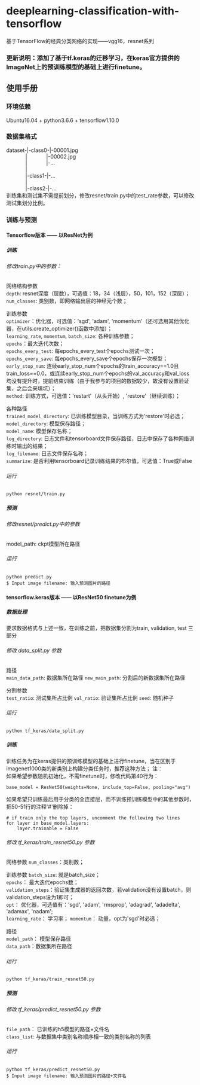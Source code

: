# deeplearning-classification-with-tensorflow
基于TensorFlow的经典分类网络的实现——vgg16，resnet系列

### 更新说明：添加了基于tf.keras的迁移学习，在keras官方提供的ImageNet上的预训练模型的基础上进行finetune。


## 使用手册
### 环境依赖
Ubuntu16.04 + python3.6.6 + tensorflow1.10.0

### 数据集格式   
dataset-|-class0-|-00001.jpg  
&nbsp;&nbsp;&nbsp;&nbsp;&nbsp;&nbsp;&nbsp;&nbsp;&nbsp;&nbsp;&nbsp;&nbsp;&nbsp;|&nbsp;&nbsp;&nbsp;&nbsp;&nbsp;&nbsp;&nbsp;&nbsp;&nbsp;&nbsp;&nbsp;&nbsp;&nbsp;|-00002.jpg   
&nbsp;&nbsp;&nbsp;&nbsp;&nbsp;&nbsp;&nbsp;&nbsp;&nbsp;&nbsp;&nbsp;&nbsp;&nbsp;|&nbsp;&nbsp;&nbsp;&nbsp;&nbsp;&nbsp;&nbsp;&nbsp;&nbsp;&nbsp;&nbsp;&nbsp;&nbsp;|-...   
&nbsp;&nbsp;&nbsp;&nbsp;&nbsp;&nbsp;&nbsp;&nbsp;&nbsp;&nbsp;&nbsp;&nbsp;&nbsp;|    
&nbsp;&nbsp;&nbsp;&nbsp;&nbsp;&nbsp;&nbsp;&nbsp;&nbsp;&nbsp;&nbsp;&nbsp;&nbsp;|-class1-|-...    
&nbsp;&nbsp;&nbsp;&nbsp;&nbsp;&nbsp;&nbsp;&nbsp;&nbsp;&nbsp;&nbsp;&nbsp;&nbsp;|    
&nbsp;&nbsp;&nbsp;&nbsp;&nbsp;&nbsp;&nbsp;&nbsp;&nbsp;&nbsp;&nbsp;&nbsp;&nbsp;|-class2-|-...    
训练集和测试集不需提前划分，修改resnet/train.py中的test_rate参数，可以修改测试集划分比例。

### 训练与预测
#### Tensorflow版本 —— 以ResNet为例
##### 训练
###### 修改train.py中的参数： 
网络结构参数    
`depth`: resnet深度（层数），可选值：18，34（浅层），50，101，152（深层）；   
`num_classes`: 类别数，即网络输出层的神经元个数；   
     
训练参数      
`optimizer`：优化器，可选值：'sgd', 'adam', 'momentum'（还可选用其他优化器，在utils.create_optimizer()函数中添加）；    
`learning_rate`, `momentum`, `batch_size`: 各种训练参数；  
`epochs`：最大迭代次数；   
`epochs_every_test`: 每epochs_every_test个epochs测试一次；   
`epochs_every_save`: 每epochs_every_save个epochs保存一次模型；   
`early_stop_num`: 连续early_stop_num个epochs的train_accuracy==1.0且train_loss==0.0，或连续early_stop_num个epochs的val_accuracy和val_loss均没有提升时，提前结束训练（由于我参与的项目的数据较少，故没有设置验证集，之后会来填坑）；    
`method`: 训练方式，可选值：'restart'（从头开始）, 'restore'（继续训练）；   
       
各种路径      
`trained_model_directory`: 已训练模型目录，当训练方式为'restore'时必选；   
`model_directory`: 模型保存路径；  
`model_name`: 模型保存名称；   
`log_directory`: 日志文件和tensorboard文件保存路径，日志中保存了各种网络训练时输出的结果；    
`log_filename`: 日志文件保存名称；   
`summarize`: 是否利用tensorboard记录训练结果的布尔值，可选值：True或False

###### 运行
```
python resnet/train.py
```

##### 预测
###### 修改resnet/predict.py中的参数
model_path: ckpt模型所在路径
###### 运行
```
python predict.py    
$ Input image filename: 输入预测图片的路径
```

#### tensorflow.keras版本 —— 以ResNet50 finetune为例
##### 数据处理
要求数据格式与上述一致，在训练之前，把数据集分割为train, validation, test 三部分
###### 修改 data_split.py 参数
路径        
`main_data_path`: 数据集所在路径
`new_main_path`: 分割后的新数据集所在路径
      
分割参数       
`test_ratio`: 测试集所占比例
`val_ratio`: 验证集所占比例
`seed`: 随机种子

###### 运行
```
python tf_keras/data_split.py
```

##### 训练
训练任务为在keras提供的预训练模型的基础上进行finetune，当在区别于imagenet1000类的新类别上构建分类任务时，推荐这种方法；
注：    
如果希望参数随机初始化，不需finetune时，修改代码第40行为：
```
base_model = ResNet50(weights=None, include_top=False, pooling="avg")

```
如果希望只训练最后用于分类的全连接层，而不训练预训练模型中的其他参数时，把50-51行的注释'#'删除掉：
```
# if train only the top layers, uncomment the following two lines
for layer in base_model.layers:
    layer.trainable = False
```
###### 修改 tf_keras/train_resnet50.py 参数
网络参数
`num_classes`：类别数；     
      
 训练参数
 `batch_size`: 就是batch_size；    
 `epochs`： 最大迭代epochs数；    
 `validation_steps`：验证集生成器的返回次数，若validation没有设置batch，则validation_steps设为1即可；   
 `opt`： 优化器，可选值有：'sgd', 'adam', 'rmsprop', 'adagrad', 'adadelta', 'adamax', 'nadam';    
 `learning_rate`： 学习率；
 `momentum`： 动量，opt为'sgd'时必选；
       
 路径     
 `model_path`： 模型保存路径     
 `data_path`：数据集所在路径       
 
 ###### 运行
 ```
 python tf_keras/train_resnet50.py
 ```
 
##### 预测
###### 修改 tf_keras/predict_resnet50.py 参数
`file_path`： 已训练的h5模型的路径+文件名      
`class_list`: 与数据集中类别名称顺序相一致的类别名称的列表    
###### 运行 
```
python tf_keras/predict_resnet50.py
$ Input image filename: 输入预测图片的路径+文件名
```


